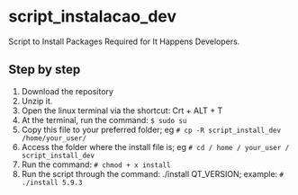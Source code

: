 # script_instalacao_dev

Script to Install Packages Required for It Happens Developers.

## Step by step

1. Download the repository
2. Unzip it.
3. Open the linux terminal via the shortcut: Crt + ALT + T
4. At the terminal, run the command: `$ sudo su`
5. Copy this file to your preferred folder; eg `# cp -R script_install_dev /home/your_user/`
6. Access the folder where the install file is; eg `# cd / home / your_user / script_install_dev`
7. Run the command: `# chmod + x install`
8. Run the script through the command: ./install QT_VERSION; example: `# ./install 5.9.3`
